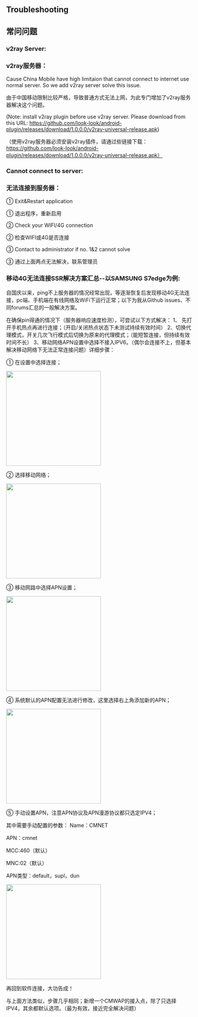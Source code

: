 ## Troubleshooting
## 常问问题

### v2ray Server:
### v2ray服务器：
Cause China Mobile have high limitaion that cannot connect to internet use normal server. So we add v2ray server solve this issue.

由于中国移动限制比较严格，导致普通方式无法上网，为此专门增加了v2ray服务器解决这个问题。

(Note: install v2ray plugin before use v2ray server. Please download from this URL: https://github.com/look-look/android-plugin/releases/download/1.0.0.0/v2ray-universal-release.apk)

（使用v2ray服务器必须安装v2ray插件，请通过些链接下载：https://github.com/look-look/android-plugin/releases/download/1.0.0.0/v2ray-universal-release.apk）

### Cannot connect to server:
### 无法连接到服务器：

① Exit&Restart application

① 退出程序，重新启用

② Check your WIFI/4G connection

② 检查WIFI或4G是否连接

③ Contact to administrator if no. 1&2 cannot solve

③ 通过上面两点无法解决，联系管理员


### 移动4G无法连接SSR解决方案汇总--以SAMSUNG S7edge为例:
自国庆以来，ping不上服务器的情况经常出现，等逐渐恢复后发现移动4G无法连接，pc端、手机端在有线网络及WiFi下运行正常；以下为我从Github issues、不同forums汇总的一般解决方案。

在确保pin得通的情况下（服务器响应速度检测），可尝试以下方式解决：
1、 先打开手机热点再进行连接；（开启/关闭热点状态下未测试持续有效时间）
2、切换代理模式，开关几次飞行模式后切换为原来的代理模式；（能短暂连接，但持续有效时间不长）
3、移动网络APN设置中选择不接入IPV6。（偶尔会连接不上，但基本解决移动网络下无法正常连接问题）详细步骤：

① 在设置中选择连接；

<a href="https://pic4.zhimg.com/80/v2-9e1fb5079b5d5b4d569f832227da158b_hd.jpg"><img src="https://pic4.zhimg.com/80/v2-9e1fb5079b5d5b4d569f832227da158b_hd.jpg" height="256"></a>

② 选择移动网络；

<a href="https://pic3.zhimg.com/80/v2-aede2f270eb25ac445dd235f82ca6ba6_hd.jpg"><img src="https://pic3.zhimg.com/80/v2-aede2f270eb25ac445dd235f82ca6ba6_hd.jpg" height="256"></a>

③ 移动网路中选择APN设置；

<a href="https://pic3.zhimg.com/80/v2-e484e3f0180550e7206404e7c05adbea_hd.jpg"><img src="https://pic3.zhimg.com/80/v2-e484e3f0180550e7206404e7c05adbea_hd.jpg" height="256"></a>

④ 系统默认的APN配置无法进行修改，这里选择右上角添加新的APN；

<a href="https://pic1.zhimg.com/80/v2-6ec7b2f913d9d9652b651fcb9feb9d14_hd.jpg"><img src="https://pic1.zhimg.com/80/v2-6ec7b2f913d9d9652b651fcb9feb9d14_hd.jpg" height="256"></a>

⑤ 手动设置APN，注意APN协议及APN漫游协议都只选定IPV4；

其中需要手动配置的参数：
Name：CMNET

APN：cmnet

MCC:460（默认）

MNC:02（默认）

APN类型：default，supl，dun

<a href="https://pic1.zhimg.com/80/v2-c1df1eb63b6ca55cabb69df9f8aead5c_hd.jpg"><img src="https://pic1.zhimg.com/80/v2-c1df1eb63b6ca55cabb69df9f8aead5c_hd.jpg" height="256"></a>

再回到软件连接，大功告成！

与上面方法类似，步骤几乎相同；新增一个CMWAP的接入点，除了只选择IPV4，其余都默认选项。（最为有效，接近完全解决问题）
